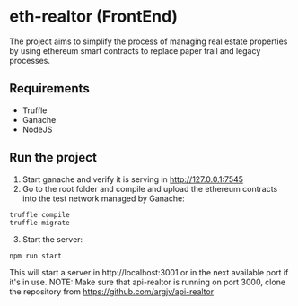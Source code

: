 # eth-realtor (FrontEnd)

The project aims to simplify the process of managing real estate properties by using ethereum smart contracts to replace paper trail and legacy processes.

## Requirements

* Truffle
* Ganache
* NodeJS

## Run the project

1. Start ganache and verify it is serving in http://127.0.0.1:7545
2. Go to the root folder and compile and upload the ethereum contracts into the test network managed by Ganache:

```shell
truffle compile
truffle migrate
```

3. Start the server:

```shell
npm run start
```

This will start a server in http://localhost:3001 or in the next available port if it's in use.
NOTE: Make sure that api-realtor is running on port 3000, clone the repository from https://github.com/argjv/api-realtor
